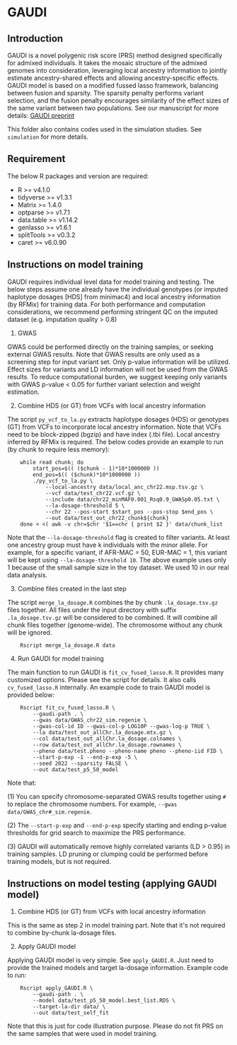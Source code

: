 # GAUDI

## Introduction

GAUDI is a novel polygenic risk score (PRS) method designed specifically for admixed individuals.
It takes the mosaic structure of the admixed genomes into consideration, leveraging local ancestry information to jointly estimate ancestry-shared effects and allowing ancestry-specific effects.
GAUDI model is based on a modified fussed lasso framework, balancing between fusion and sparsity.
The sparsity penalty performs variant selection, and the fusion penalty encourages similarity of the effect sizes of the same variant between two populations.
See our manuscript for more details: [GAUDI preprint](<https://www.biorxiv.org/content/10.1101/2022.10.06.511219v1.abstract>)

This folder also contains codes used in the simulation studies. See `simulation` for more details.

## Requirement

The below R packages and version are required:

* R >= v4.1.0
* tidyverse >= v1.3.1
* Matrix >= 1.4.0
* optparse >= v1.7.1
* data.table >= v1.14.2
* genlasso >= v1.6.1
* splitTools >= v0.3.2
* caret >= v6.0.90

## Instructions on model training

GAUDI requires individual level data for model training and testing.
The below steps assume one already have the individual genotypes (or imputed haplotype dosages [HDS] from minimac4) and local ancestry information (by RFMix) for training data.
For both performance and computation considerations, we recommend performing stringent QC on the imputed dataset (e.g. imputation quality > 0.8)

1. GWAS

GWAS could be performed directly on the training samples, or seeking external GWAS results. Note that GWAS results are only used as a screening step for input variant set.
Only p-value information will be utilized. Effect sizes for variants and LD information will not be used from the GWAS results.
To reduce computational burden, we suggest keeping only variants with GWAS p-value < 0.05 for further variant selection and weight estimation.

2. Combine HDS (or GT) from VCFs with local ancestry information

The script `py_vcf_to_la.py` extracts haplotype dosages (HDS) or genotypes (GT) from VCFs to incorporate local ancestry information. 
Note that VCFs need to be block-zipped (bgzip) and have index (.tbi file).
Local ancestry inferred by RFMix is required. The below codes provide an example to run (by chunk to require less memory):

		while read chunk; do
			start_pos=$(( ($chunk - 1)*10*1000000 ))
			end_pos=$(( ($chunk)*10*1000000 ))
			./py_vcf_to_la.py \
				--local-ancestry data/local_anc_chr22.msp.tsv.gz \
				--vcf data/test_chr22.vcf.gz \
				--include data/chr22_minMAF0.001_Rsq0.9_GWASp0.05.txt \
				--la-dosage-threshold 5 \
				--chr 22 --pos-start $start_pos --pos-stop $end_pos \
				--out data/test_out_chr22_chunk${chunk}
		done < <( awk -v chr=$chr '$1==chr { print $2 }' data/chunk_list

Note that the `--la-dosage-threshold` flag is created to filter variants. At least one ancestry group must have k individuals with the minor allele.
For example, for a specific variant, if AFR-MAC = 50, EUR-MAC = 1, this variant will be kept using `--la-dosage-threshold 10`. 
The above example uses only 1 because of the small sample size in the toy dataset. We used 10 in our real data analysis.

3. Combine files created in the last step

The script `merge_la_dosage.R` combines the by chunk `.la_dosage.tsv.gz` files together. 
All files under the input directory with suffix `.la_dosage.tsv.gz` will be considered to be combined.
It will combine all chunk files together (genome-wide).
The chromosome without any chunk will be ignored.

		Rscript merge_la_dosage.R data

4. Run GAUDI for model training

The main function to run GAUDI is `fit_cv_fused_lasso.R`. 
It provides many customized options. Please see the script for details.
It also calls `cv_fused_lasso.R` internally.
An example code to train GAUDI model is provided below:


		Rscript fit_cv_fused_lasso.R \
			--gaudi-path . \
			--gwas data/GWAS_chr22_sim.regenie \
			--gwas-col-id ID --gwas-col-p LOG10P --gwas-log-p TRUE \
			--la data/test_out_allChr.la_dosage.mtx.gz \
			--col data/test_out_allChr.la_dosage.colnames \
			--row data/test_out_allChr.la_dosage.rownames \
			--pheno data/test.pheno --pheno-name pheno --pheno-iid FID \
			--start-p-exp -1 --end-p-exp -5 \
			--seed 2022 --sparsity FALSE \
			--out data/test_p5_50_model

Note that: 

(1) You can specify chromosome-separated GWAS results together using `#` to replace the chromosome numbers.
For example, `--gwas data/GWAS_chr#_sim.regenie`.

(2) The `--start-p-exp` and `--end-p-exp` specify starting and ending p-value thresholds for grid search to maximize the PRS performance.

(3) GAUDI will automatically remove highly correlated variants (LD > 0.95) in training samples.
LD pruning or clumping could be performed before training models, but is not required.

## Instructions on model testing (applying GAUDI model)

1. Combine HDS (or GT) from VCFs with local ancestry information

This is the same as step 2 in model training part. 
Note that it's not required to combine by-chunk la-dosage files.

2. Apply GAUDI model

Applying GAUDI model is very simple. See `apply_GAUDI.R`.
Just need to provide the trained models and target la-dosage information.
Example code to run:

		Rscript apply_GAUDI.R \
			--gaudi-path . \
			--model data/test_p5_50_model.best_list.RDS \
			--target-la-dir data/ \
			--out data/test_self_fit

Note that this is just for code illustration purpose.
Please do not fit PRS on the same samples that were used in model training.

